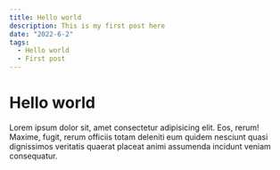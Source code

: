 ```yaml
---
title: Hello world
description: This is my first post here
date: "2022-6-2"
tags:
  - Hello world
  - First post
---
```

# Hello world

Lorem ipsum dolor sit, amet consectetur adipisicing elit. Eos, rerum! Maxime, fugit, rerum officiis totam deleniti eum quidem nesciunt quasi dignissimos veritatis quaerat placeat animi assumenda incidunt veniam consequatur.
